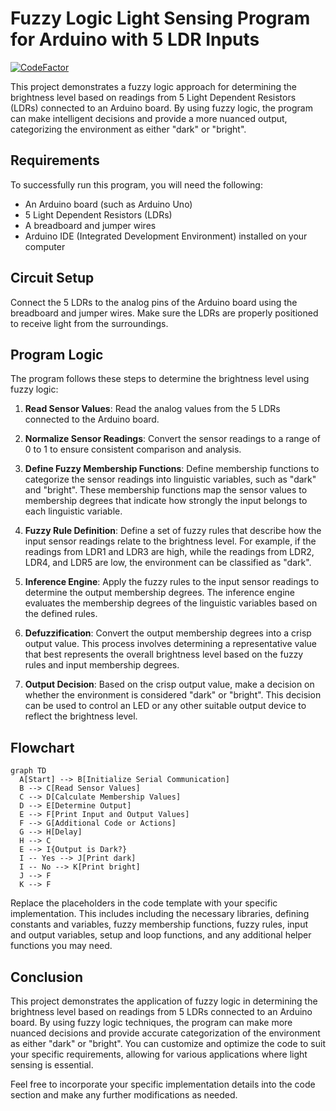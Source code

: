 # Fuzzy Logic Light Sensing Program for Arduino with 5 LDR Inputs

[![CodeFactor](https://www.codefactor.io/repository/github/1999azzar/simple-fuzzy-logic-light-sensing-program/badge)](https://www.codefactor.io/repository/github/1999azzar/simple-fuzzy-logic-light-sensing-program)

This project demonstrates a fuzzy logic approach for determining the brightness level based on readings from 5 Light Dependent Resistors (LDRs) connected to an Arduino board. By using fuzzy logic, the program can make intelligent decisions and provide a more nuanced output, categorizing the environment as either "dark" or "bright".

## Requirements

To successfully run this program, you will need the following:

- An Arduino board (such as Arduino Uno)
- 5 Light Dependent Resistors (LDRs)
- A breadboard and jumper wires
- Arduino IDE (Integrated Development Environment) installed on your computer

## Circuit Setup

Connect the 5 LDRs to the analog pins of the Arduino board using the breadboard and jumper wires. Make sure the LDRs are properly positioned to receive light from the surroundings.

## Program Logic

The program follows these steps to determine the brightness level using fuzzy logic:

1. **Read Sensor Values**: Read the analog values from the 5 LDRs connected to the Arduino board.

2. **Normalize Sensor Readings**: Convert the sensor readings to a range of 0 to 1 to ensure consistent comparison and analysis.

3. **Define Fuzzy Membership Functions**: Define membership functions to categorize the sensor readings into linguistic variables, such as "dark" and "bright". These membership functions map the sensor values to membership degrees that indicate how strongly the input belongs to each linguistic variable.

4. **Fuzzy Rule Definition**: Define a set of fuzzy rules that describe how the input sensor readings relate to the brightness level. For example, if the readings from LDR1 and LDR3 are high, while the readings from LDR2, LDR4, and LDR5 are low, the environment can be classified as "dark".

5. **Inference Engine**: Apply the fuzzy rules to the input sensor readings to determine the output membership degrees. The inference engine evaluates the membership degrees of the linguistic variables based on the defined rules.

6. **Defuzzification**: Convert the output membership degrees into a crisp output value. This process involves determining a representative value that best represents the overall brightness level based on the fuzzy rules and input membership degrees.

7. **Output Decision**: Based on the crisp output value, make a decision on whether the environment is considered "dark" or "bright". This decision can be used to control an LED or any other suitable output device to reflect the brightness level.

## Flowchart 

```mermaid
graph TD
  A[Start] --> B[Initialize Serial Communication]
  B --> C[Read Sensor Values]
  C --> D[Calculate Membership Values]
  D --> E[Determine Output]
  E --> F[Print Input and Output Values]
  F --> G[Additional Code or Actions]
  G --> H[Delay]
  H --> C
  E --> I{Output is Dark?}
  I -- Yes --> J[Print dark]
  I -- No --> K[Print bright]
  J --> F
  K --> F
```

Replace the placeholders in the code template with your specific implementation. This includes including the necessary libraries, defining constants and variables, fuzzy membership functions, fuzzy rules, input and output variables, setup and loop functions, and any additional helper functions you may need.

## Conclusion
This project demonstrates the application of fuzzy logic in determining the brightness level based on readings from 5 LDRs connected to an Arduino board. By using fuzzy logic techniques, the program can make more nuanced decisions and provide accurate categorization of the environment as either "dark" or "bright". You can customize and optimize the code to suit your specific requirements, allowing for various applications where light sensing is essential.

Feel free to incorporate your specific implementation details into the code section and make any further modifications as needed.

